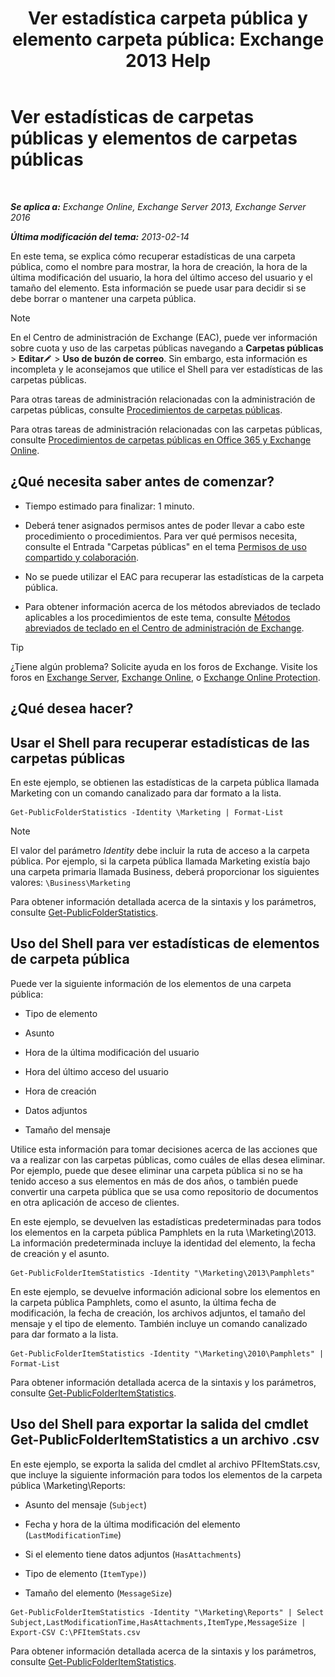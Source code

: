 ﻿---
title: 'Ver estadística carpeta pública y elemento carpeta pública: Exchange 2013 Help'
TOCTitle: Ver estadísticas de carpetas públicas y elementos de carpetas públicas
ms:assetid: 4e412710-9a74-4649-ab01-502e969a7eda
ms:mtpsurl: https://technet.microsoft.com/es-es/library/Aa997949(v=EXCHG.150)
ms:contentKeyID: 49895620
ms.date: 04/23/2018
mtps_version: v=EXCHG.150
ms.translationtype: HT
---

# Ver estadísticas de carpetas públicas y elementos de carpetas públicas

 

_**Se aplica a:** Exchange Online, Exchange Server 2013, Exchange Server 2016_

_**Última modificación del tema:** 2013-02-14_

En este tema, se explica cómo recuperar estadísticas de una carpeta pública, como el nombre para mostrar, la hora de creación, la hora de la última modificación del usuario, la hora del último acceso del usuario y el tamaño del elemento. Esta información se puede usar para decidir si se debe borrar o mantener una carpeta pública.


> [!NOTE]
> En el Centro de administración de Exchange (EAC), puede ver información sobre cuota y uso de las carpetas públicas navegando a <STRONG>Carpetas públicas</STRONG> &gt; <STRONG>Editar</STRONG><IMG title="Icono Editar" alt="Icono Editar" src="images/Bb124582.6f53ccb2-1f13-4c02-bea0-30690e6ea71d(EXCHG.150).gif"> &gt; <STRONG>Uso de buzón de correo</STRONG>. Sin embargo, esta información es incompleta y le aconsejamos que utilice el Shell para ver estadísticas de las carpetas públicas.



Para otras tareas de administración relacionadas con la administración de carpetas públicas, consulte [Procedimientos de carpetas públicas](public-folder-procedures-exchange-2013-help.md).

Para otras tareas de administración relacionadas con las carpetas públicas, consulte [Procedimientos de carpetas públicas en Office 365 y Exchange Online](https://technet.microsoft.com/es-es/library/jj966272\(v=exchg.150\)).

## ¿Qué necesita saber antes de comenzar?

  - Tiempo estimado para finalizar: 1 minuto.

  - Deberá tener asignados permisos antes de poder llevar a cabo este procedimiento o procedimientos. Para ver qué permisos necesita, consulte el Entrada "Carpetas públicas" en el tema [Permisos de uso compartido y colaboración](sharing-and-collaboration-permissions-exchange-2013-help.md).

  - No se puede utilizar el EAC para recuperar las estadísticas de la carpeta pública.

  - Para obtener información acerca de los métodos abreviados de teclado aplicables a los procedimientos de este tema, consulte [Métodos abreviados de teclado en el Centro de administración de Exchange](keyboard-shortcuts-in-the-exchange-admin-center-exchange-online-protection-help.md).


> [!TIP]
> ¿Tiene algún problema? Solicite ayuda en los foros de Exchange. Visite los foros en <A href="https://go.microsoft.com/fwlink/p/?linkid=60612">Exchange Server</A>, <A href="https://go.microsoft.com/fwlink/p/?linkid=267542">Exchange Online</A>, o <A href="https://go.microsoft.com/fwlink/p/?linkid=285351">Exchange Online Protection</A>.



## ¿Qué desea hacer?

## Usar el Shell para recuperar estadísticas de las carpetas públicas

En este ejemplo, se obtienen las estadísticas de la carpeta pública llamada Marketing con un comando canalizado para dar formato a la lista.

    Get-PublicFolderStatistics -Identity \Marketing | Format-List


> [!NOTE]
> El valor del parámetro <EM>Identity</EM> debe incluir la ruta de acceso a la carpeta pública. Por ejemplo, si la carpeta pública llamada Marketing existía bajo una carpeta primaria llamada Business, deberá proporcionar los siguientes valores: <CODE>\Business\Marketing</CODE>



Para obtener información detallada acerca de la sintaxis y los parámetros, consulte [Get-PublicFolderStatistics](https://technet.microsoft.com/es-es/library/aa998663\(v=exchg.150\)).

## Uso del Shell para ver estadísticas de elementos de carpeta pública

Puede ver la siguiente información de los elementos de una carpeta pública:

  - Tipo de elemento

  - Asunto

  - Hora de la última modificación del usuario

  - Hora del último acceso del usuario

  - Hora de creación

  - Datos adjuntos

  - Tamaño del mensaje

Utilice esta información para tomar decisiones acerca de las acciones que va a realizar con las carpetas públicas, como cuáles de ellas desea eliminar. Por ejemplo, puede que desee eliminar una carpeta pública si no se ha tenido acceso a sus elementos en más de dos años, o también puede convertir una carpeta pública que se usa como repositorio de documentos en otra aplicación de acceso de clientes.

En este ejemplo, se devuelven las estadísticas predeterminadas para todos los elementos en la carpeta pública Pamphlets en la ruta \\Marketing\\2013. La información predeterminada incluye la identidad del elemento, la fecha de creación y el asunto.

    Get-PublicFolderItemStatistics -Identity "\Marketing\2013\Pamphlets"

En este ejemplo, se devuelve información adicional sobre los elementos en la carpeta pública Pamphlets, como el asunto, la última fecha de modificación, la fecha de creación, los archivos adjuntos, el tamaño del mensaje y el tipo de elemento. También incluye un comando canalizado para dar formato a la lista.

    Get-PublicFolderItemStatistics -Identity "\Marketing\2010\Pamphlets" | Format-List

Para obtener información detallada acerca de la sintaxis y los parámetros, consulte [Get-PublicFolderItemStatistics](https://technet.microsoft.com/es-es/library/ee332344\(v=exchg.150\)).

## Uso del Shell para exportar la salida del cmdlet Get-PublicFolderItemStatistics a un archivo .csv

En este ejemplo, se exporta la salida del cmdlet al archivo PFItemStats.csv, que incluye la siguiente información para todos los elementos de la carpeta pública \\Marketing\\Reports:

  - Asunto del mensaje (`Subject`)

  - Fecha y hora de la última modificación del elemento (`LastModificationTime`)

  - Si el elemento tiene datos adjuntos (`HasAttachments`)

  - Tipo de elemento (`ItemType)`)

  - Tamaño del elemento (`MessageSize`)

<!-- end list -->

    Get-PublicFolderItemStatistics -Identity "\Marketing\Reports" | Select Subject,LastModificationTime,HasAttachments,ItemType,MessageSize | Export-CSV C:\PFItemStats.csv

Para obtener información detallada acerca de la sintaxis y los parámetros, consulte [Get-PublicFolderItemStatistics](https://technet.microsoft.com/es-es/library/ee332344\(v=exchg.150\)).

